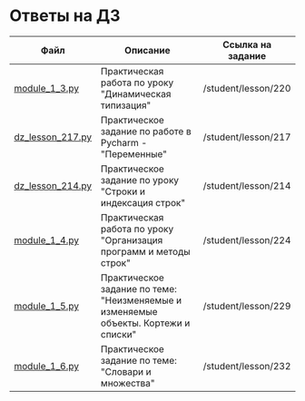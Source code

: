 # Ответы на ДЗ

| Файл | Описание | Ссылка на задание |
|------|----------|-------------------|
| [module_1_3.py](./module_1_3.py) |Практическая работа по уроку "Динамическая типизация" | /student/lesson/220|
| [dz_lesson_217.py](./dz_lesson_217.py) | Практическое задание по работе в Pycharm - "Переменные" | /student/lesson/217 |
| [dz_lesson_214.py](./dz_lesson_214.py) | Практическое задание по уроку "Строки и индексация строк" | /student/lesson/214 |
| [module_1_4.py](./module_1_4.py) | Практическая работа по уроку "Организация программ и методы строк" | /student/lesson/224 |
| [module_1_5.py](./module_1_5.py) | Практическое задание по теме: "Неизменяемые и изменяемые объекты. Кортежи и списки" | /student/lesson/229 |
| [module_1_6.py](./module_1_6.py) | Практическое задание по теме: "Словари и множества"  | /student/lesson/232 |
